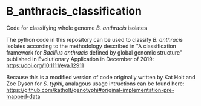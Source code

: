 # B_anthracis_classification

Code for classifying whole genome *B. anthracis* isolates

The python code in this repository can be used to classify *B. anthracis* isolates according to the methodology described in "A classification framework for *Bacillus anthracis* defined by global genomic structure" published in Evolutionary Application in December of 2019: https://doi.org/10.1111/eva.12911

Because this is a modified version of code originally written by Kat Holt and Zoe Dyson for *S. typhi*, analagous usage intructions can be found here: https://github.com/katholt/genotyphi#original-implementation-pre-mapped-data

